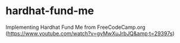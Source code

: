 # hardhat-fund-me
Implementing Hardhat Fund Me from FreeCodeCamp.org (https://www.youtube.com/watch?v=gyMwXuJrbJQ&amp;t=29397s)

